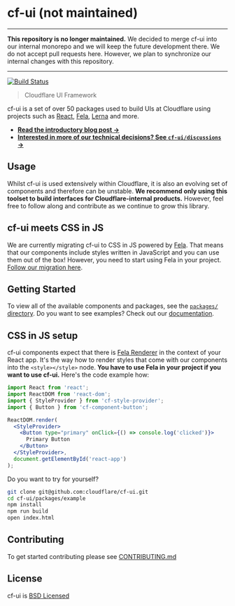 # cf-ui (not maintained)

***
**This repository is no longer maintained.** We decided to merge cf-ui into our internal monorepo and we will keep the future development there. We do not accept pull requests here. However, we plan to synchronize our internal changes with this repository.
***

[![Build Status](https://travis-ci.org/cloudflare/cf-ui.svg?branch=master)](https://travis-ci.org/cloudflare/cf-ui)

> Cloudflare UI Framework

cf-ui is a set of over 50 packages used to build UIs at Cloudflare using
projects such as [React](https://facebook.github.io/react/),
[Fela](http://fela.js.org), [Lerna](https://lernajs.io) and more.

- **[Read the introductory blog post &rarr;](https://blog.cloudflare.com/cf-ui/)**
- **[Interested in more of our technical decisions? See `cf-ui/discussions` &rarr;](discussions)**

## Usage

Whilst cf-ui is used extensively within Cloudflare, it is also an evolving set of components and therefore can be unstable. **We recommend only using this toolset to build interfaces for Cloudflare-internal products.** However, feel free to follow along and contribute as we continue to grow this library.

## cf-ui meets CSS in JS

We are currently migrating cf-ui to CSS in JS powered by [Fela](https://github.com/rofrischmann/fela). That means that our components include styles written in JavaScript and you can use them out of the box! However, you need to start using Fela in your project. [Follow our migration here](https://github.com/cloudflare/cf-ui/issues/100).

## Getting Started

To view all of the available components and packages, see the [`packages/` directory](packages). Do you want to see examples? Check out our [documentation](https://cloudflare.github.io/cf-ui/).

## CSS in JS setup

cf-ui components expect that there is [Fela Renderer](http://fela.js.org/docs/basics/Renderer.html) in the context of your React app. It's the way how to render styles that come with our components into the `<style></style>` node. **You have to use Fela in your project if you want to use cf-ui.** Here's the code example how:

```jsx
import React from 'react';
import ReactDOM from 'react-dom';
import { StyleProvider } from 'cf-style-provider';
import { Button } from 'cf-component-button';

ReactDOM.render(
  <StyleProvider>
    <Button type="primary" onClick={() => console.log('clicked')}>
      Primary Button
    </Button>
  </StyleProvider>,
  document.getElementById('react-app')
);
```

Do you want to try for yourself?

```sh
git clone git@github.com:cloudflare/cf-ui.git
cd cf-ui/packages/example
npm install
npm run build
open index.html
```

## Contributing

To get started contributing please see [CONTRIBUTING.md](CONTRIBUTING.md)

## License

cf-ui is [BSD Licensed](LICENSE)
